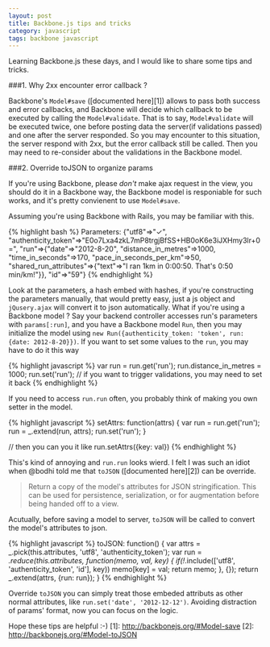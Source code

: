 ```yaml
---
layout: post
title: Backbone.js tips and tricks
category: javascript
tags: backbone javascript
---
```


Learning Backbone.js these days, and I would like to share some tips and
tricks.

###1. Why 2xx encounter error callback ?

Backbone's `Model#save` ([documented here][1]) allows to pass both
success and error callbacks, and Backbone will decide which callback
to be executed by calling the `Model#validate`. That is to say,
`Model#validate` will be executed twice, one before posting data the
server(if validations passed) and one after the server responded.
So you may encounter to this situation, the server respond with 2xx,
but the error callback still be called. Then you may need to re-consider
about the validations in the Backbone model.

###2. Override toJSON to organize params

If you're using Backbone, please *don't* make ajax request in the view,
you should do it in a Backbone way, the Backbone model is responiable
for such works, and it's pretty convienent to use `Model#save`.

Assuming you're using Backbone with Rails, you may be familiar with
this.

{% highlight bash %}
Parameters: {"utf8"=>"✓",
              "authenticity_token"=>"E0o7Lxa4zkL7mP8trgjBfSS+HB0oK6e3iJXHmy3lr+0=",
              "run"=>{"date"=>"2012-8-20", "distance_in_metres"=>1000,
                "time_in_seconds"=>170, "pace_in_seconds_per_km"=>50,
                "shared_run_attributes"=>{"text"=>"I ran 1km in 0:00:50. That's 0:50
                  min/km!"}}, "id"=>"59"}
{% endhighlight %}

Look at the parameters, a hash embed with hashes, if you're constructing
the parameters manually, that would pretty easy, just a js object and
`jQusery.ajax` will convert it to json automatically. What if you're
using a Backbone model ? Say your backend controller accesses run's
parameters with `params[:run]`, and you have a Backbone model `Run`,
then you may initialize the model using `new Run({authenticity_token:
'token', run: {date: 2012-8-20}})`. If you want to set some values to
the `run`, you may have to do it this way

{% highlight javascript %}
  var run = run.get('run');
  run.distance_in_metres = 1000;
  run.set('run'); // if you want to trigger validations, you may need to set it back
{% endhighlight %} 

If you need to access `run.run` often, you probably think of making you
own setter in the model.

{% highlight javascript %}
  setAttrs: function(attrs) {
    var run = run.get('run');
    run = _.extend(run, attrs);
    run.set('run');
  }

  // then you can you it like run.setAttrs({key: val})
{% endhighlight %} 

This's kind of annoying and `run.run` looks wierd. I felt I was such an
idiot when @bodhi told me
that `toJSON` ([documented here][2]) can be override.
>   Return a copy of the model's attributes for JSON stringification.
This can be used for persistence, serialization, or for augmentation
before being handed off to a view.

Acutually, before saving a model to server, `toJSON` will be called to
convert the model's attributes to json.

{% highlight javascript %}
  toJSON: function() {
    var attrs = _.pick(this.attributes, 'utf8', 'authenticity_token');
    var run = _.reduce(this.attributes, function(memo, val, key) {
      if(!_.include(['utf8', 'authenticity_token', 'id'], key)) memo[key] = val;
      return memo;
      }, {});
    return _.extend(attrs, {run: run});
  }
{% endhighlight %} 

Override `toJSON` you can simply treat those embeded attributs as other normal
attributes, like `run.set('date', '2012-12-12')`. Avoiding distraction of 
params' format, now you can focus on the logic.

Hope these tips are helpful :-)
[1]: http://backbonejs.org/#Model-save
[2]: http://backbonejs.org/#Model-toJSON
